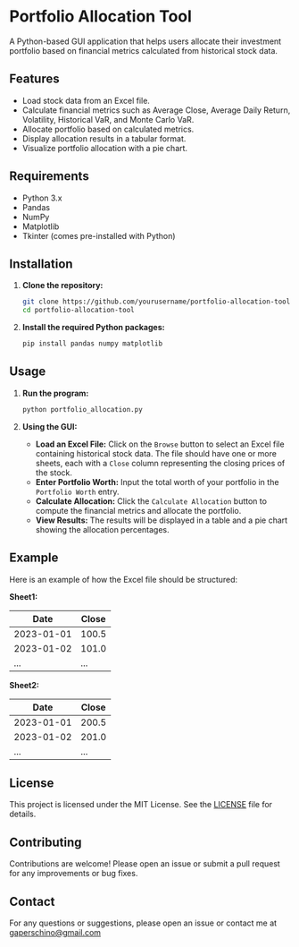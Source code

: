 # Portfolio Allocation Tool

A Python-based GUI application that helps users allocate their investment portfolio based on financial metrics calculated from historical stock data.

## Features

- Load stock data from an Excel file.
- Calculate financial metrics such as Average Close, Average Daily Return, Volatility, Historical VaR, and Monte Carlo VaR.
- Allocate portfolio based on calculated metrics.
- Display allocation results in a tabular format.
- Visualize portfolio allocation with a pie chart.

## Requirements

- Python 3.x
- Pandas
- NumPy
- Matplotlib
- Tkinter (comes pre-installed with Python)

## Installation

1. **Clone the repository:**

    ```bash
    git clone https://github.com/yourusername/portfolio-allocation-tool.git
    cd portfolio-allocation-tool
    ```

2. **Install the required Python packages:**

    ```bash
    pip install pandas numpy matplotlib
    ```

## Usage

1. **Run the program:**

    ```bash
    python portfolio_allocation.py
    ```

2. **Using the GUI:**

    - **Load an Excel File:** Click on the `Browse` button to select an Excel file containing historical stock data. The file should have one or more sheets, each with a `Close` column representing the closing prices of the stock.
    - **Enter Portfolio Worth:** Input the total worth of your portfolio in the `Portfolio Worth` entry.
    - **Calculate Allocation:** Click the `Calculate Allocation` button to compute the financial metrics and allocate the portfolio.
    - **View Results:** The results will be displayed in a table and a pie chart showing the allocation percentages.

## Example

Here is an example of how the Excel file should be structured:

**Sheet1:**

| Date       | Close |
|------------|-------|
| 2023-01-01 | 100.5 |
| 2023-01-02 | 101.0 |
| ...        | ...   |

**Sheet2:**

| Date       | Close |
|------------|-------|
| 2023-01-01 | 200.5 |
| 2023-01-02 | 201.0 |
| ...        | ...   |

## License

This project is licensed under the MIT License. See the [LICENSE](LICENSE) file for details.

## Contributing

Contributions are welcome! Please open an issue or submit a pull request for any improvements or bug fixes.

## Contact

For any questions or suggestions, please open an issue or contact me at gaperschino@gmail.com

